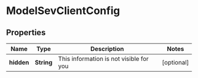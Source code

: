 # ModelSevClientConfig

## Properties
Name | Type | Description | Notes
------------ | ------------- | ------------- | -------------
**hidden** | **String** | This information is not visible for you |  [optional]

